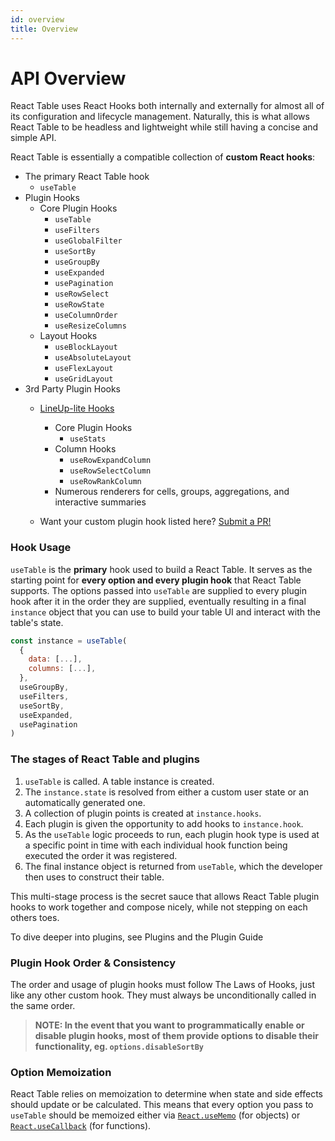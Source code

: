 ```yaml
---
id: overview
title: Overview
---
```


# API Overview

React Table uses React Hooks both internally and externally for almost all of its configuration and lifecycle management. Naturally, this is what allows React Table to be headless and lightweight while still having a concise and simple API.

React Table is essentially a compatible collection of **custom React hooks**:

- The primary React Table hook
  - `useTable`
- Plugin Hooks
  - Core Plugin Hooks
    - `useTable`
    - `useFilters`
    - `useGlobalFilter`
    - `useSortBy`
    - `useGroupBy`
    - `useExpanded`
    - `usePagination`
    - `useRowSelect`
    - `useRowState`
    - `useColumnOrder`
    - `useResizeColumns`
  - Layout Hooks
    - `useBlockLayout`
    - `useAbsoluteLayout`
    - `useFlexLayout`
    - `useGridLayout`
- 3rd Party Plugin Hooks
  - [LineUp-lite Hooks](https://lineup-lite.netlify.app)
    - Core Plugin Hooks
      - `useStats`
    - Column Hooks
      - `useRowExpandColumn`
      - `useRowSelectColumn`
      - `useRowRankColumn`
    - Numerous renderers for cells, groups, aggregations, and interactive summaries
    
  - Want your custom plugin hook listed here? [Submit a PR!](https://github.com/tannerlinsley/react-table/compare)

### Hook Usage

`useTable` is the **primary** hook used to build a React Table. It serves as the starting point for **every option and every plugin hook** that React Table supports. The options passed into `useTable` are supplied to every plugin hook after it in the order they are supplied, eventually resulting in a final `instance` object that you can use to build your table UI and interact with the table's state.

```js
const instance = useTable(
  {
    data: [...],
    columns: [...],
  },
  useGroupBy,
  useFilters,
  useSortBy,
  useExpanded,
  usePagination
)
```

### The stages of React Table and plugins

1. `useTable` is called. A table instance is created.
1. The `instance.state` is resolved from either a custom user state or an automatically generated one.
1. A collection of plugin points is created at `instance.hooks`.
1. Each plugin is given the opportunity to add hooks to `instance.hook`.
1. As the `useTable` logic proceeds to run, each plugin hook type is used at a specific point in time with each individual hook function being executed the order it was registered.
1. The final instance object is returned from `useTable`, which the developer then uses to construct their table.

This multi-stage process is the secret sauce that allows React Table plugin hooks to work together and compose nicely, while not stepping on each others toes.

To dive deeper into plugins, see Plugins and the Plugin Guide

### Plugin Hook Order & Consistency

The order and usage of plugin hooks must follow The Laws of Hooks, just like any other custom hook. They must always be unconditionally called in the same order.

> **NOTE: In the event that you want to programmatically enable or disable plugin hooks, most of them provide options to disable their functionality, eg. `options.disableSortBy`**

### Option Memoization

React Table relies on memoization to determine when state and side effects should update or be calculated. This means that every option you pass to `useTable` should be memoized either via [`React.useMemo`](https://reactjs.org/docs/hooks-reference.html#usememo) (for objects) or [`React.useCallback`](https://reactjs.org/docs/hooks-reference.html#usecallback) (for functions).
